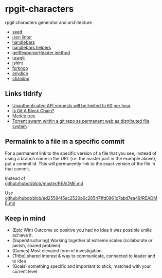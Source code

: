 # rpgit-characters
rpgit characters generator and architecture

- [seed](http://davidbau.com/archives/2010/01/30/random_seeds_coded_hints_and_quintillions.html#more)
- [json linter](https://www.jsoneditoronline.org/)
- [handlebars](http://handlebarsjs.com/)
- [handlebars helpers](https://github.com/diy/handlebars-helpers/tree/master/lib)
- [getResponseHeader method](http://help.dottoro.com/ljxsrgqe.php)
- [rawgit](https://rawgit.com/)
- [jshint](http://jshint.com/docs/)
- [forkngo](http://jlord.us/forkngo)
- [anydice](http://anydice.com/)
- [chaining](http://schier.co/blog/2013/11/14/method-chaining-in-javascript.html)

## Links tldrify

- [Unauthenticated API requests will be limited to 60 per hour](https://tldrify.com/8cr)
- [Is Git A Block Chain?](http://tldrify.com/8d8)
- [Merkle tree](http://tldrify.com/8d9)
- [Torrent swarm within a git repo as permanent web as distributed file system](http://tldrify.com/8da)

## Permalink to a file in a specific commit
For a permanent link to the specific version of a file that you see, instead of using a branch name in the URL (i.e. the master part in the example above), put a commit id. This will permanently link to the exact version of the file in that commit.

Instead of  
[github/hubot/blob/master/README.md](https://github.com/github/hubot/blob/master/README.md)

Use  
[github/hubot/blob/ed25584f5ac2520a6c28547ffd0961c7abd7ea49/README.md](https://github.com/github/hubot/blob/ed25584f5ac2520a6c28547ffd0961c7abd7ea49/README.md)

## Keep in mind

- (Epic Win) Outcome so positive you had no idea it was possible untile achieve it.
- (Superstructuring) Working together at extreme scales (collaborate or perish, shared problem)
- (Games) Most elevated form of investigation
- (Tribe) shared interest & way to communicate, connected to leader and to idea
- (Goals) something specific and important to stick, matched with your current level
